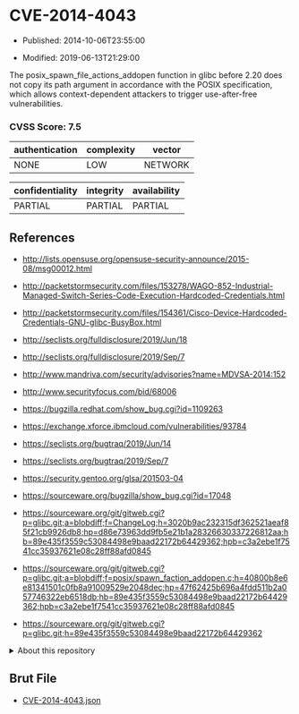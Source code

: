 # CVE-2014-4043

- Published: 2014-10-06T23:55:00

- Modified: 2019-06-13T21:29:00

The posix_spawn_file_actions_addopen function in glibc before 2.20 does not copy its path argument in accordance with the POSIX specification, which allows context-dependent attackers to trigger use-after-free vulnerabilities.

### CVSS Score: **7.5**

| authentication | complexity | vector |
| --- | --- | --- |
| NONE | LOW | NETWORK |

| confidentiality | integrity | availability |
| --- | --- | --- |
| PARTIAL | PARTIAL | PARTIAL |

## References

* http://lists.opensuse.org/opensuse-security-announce/2015-08/msg00012.html

* http://packetstormsecurity.com/files/153278/WAGO-852-Industrial-Managed-Switch-Series-Code-Execution-Hardcoded-Credentials.html

* http://packetstormsecurity.com/files/154361/Cisco-Device-Hardcoded-Credentials-GNU-glibc-BusyBox.html

* http://seclists.org/fulldisclosure/2019/Jun/18

* http://seclists.org/fulldisclosure/2019/Sep/7

* http://www.mandriva.com/security/advisories?name=MDVSA-2014:152

* http://www.securityfocus.com/bid/68006

* https://bugzilla.redhat.com/show_bug.cgi?id=1109263

* https://exchange.xforce.ibmcloud.com/vulnerabilities/93784

* https://seclists.org/bugtraq/2019/Jun/14

* https://seclists.org/bugtraq/2019/Sep/7

* https://security.gentoo.org/glsa/201503-04

* https://sourceware.org/bugzilla/show_bug.cgi?id=17048

* https://sourceware.org/git/gitweb.cgi?p=glibc.git;a=blobdiff;f=ChangeLog;h=3020b9ac232315df362521aeaf85f21cb9926db8;hp=d86e73963dd9fb5e21b1a28326630337226812aa;hb=89e435f3559c53084498e9baad22172b64429362;hpb=c3a2ebe1f7541cc35937621e08c28ff88afd0845

* https://sourceware.org/git/gitweb.cgi?p=glibc.git;a=blobdiff;f=posix/spawn_faction_addopen.c;h=40800b8e6e81341501c0fb8a91009529e2048dec;hp=47f62425b696a4fdd511b2a057746322eb6518db;hb=89e435f3559c53084498e9baad22172b64429362;hpb=c3a2ebe1f7541cc35937621e08c28ff88afd0845

* https://sourceware.org/git/gitweb.cgi?p=glibc.git;h=89e435f3559c53084498e9baad22172b64429362

<details>
<summary>About this repository</summary> 

  This repository is part of the project [Live Hack CVE](https://github.com/Live-Hack-CVE). Main website can be found [www.live-hack.org](https://www.live-hack.org) 
  
  Made by [Sn0wAlice](https://github.com/Sn0wAlice) for the people that care about security and need to have a feed of the latest CVEs. Hope you enjoy it, don't forget to star the repo and follow me on [Twitter](https://twitter.com/Sn0wAlice) and [Github](https://github.com/Sn0wAlice). And that is my [personnal website](https://www.alice-snow.me/)

  - [Home Page](https://github.com/Live-Hack-CVE)
  - [Framework](https://github.com/Live-Hack-CVE/cve-framework)
  - [CVE database](https://github.com/Live-Hack-CVE/full_database)
  - [Changelog](https://github.com/Live-Hack-CVE/Changelog)
</details>

## Brut File

* [CVE-2014-4043.json](https://raw.githubusercontent.com/Live-Hack-CVE/full_database/main/cves/2014/CVE-2014-4043.json)

